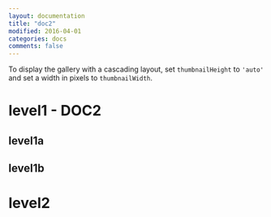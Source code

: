 ```yaml
---
layout: documentation
title: "doc2"
modified: 2016-04-01
categories: docs
comments: false
---
```


To display the gallery with a cascading layout, set ```thumbnailHeight``` to ```'auto'``` and set a width in pixels to ```thumbnailWidth```.

# level1 - DOC2

## level1a
## level1b

# level2
